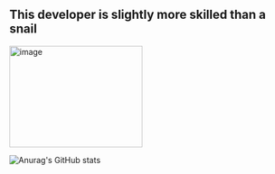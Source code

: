## This developer is slightly more skilled than a snail
<img width="235" height="180" alt="image" src="https://github.com/user-attachments/assets/ced089e2-57c9-4e5b-bcb4-c3344fb745e7" />


<!--
**hongsam14/hongsam14** is a ✨ _special_ ✨ repository because its `README.md` (this file) appears on your GitHub profile.

Here are some ideas to get you started:

- 🔭 I’m currently working on ...
- 🌱 I’m currently learning ...
- 👯 I’m looking to collaborate on ...
- 🤔 I’m looking for help with ...
- 💬 Ask me about ...
- 📫 How to reach me: ...
- 😄 Pronouns: ...
- ⚡ Fun fact: ...
-->

![Anurag's GitHub stats](https://github-readme-stats.vercel.app/api?username=hongsam14&show_icons=true&theme=radical)

